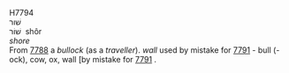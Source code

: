 <body>
  <p>H7794<br>  שׁור  <br> שׁוֹר  ‎  shôr  <br><i>shore </i><br>From <a href="h7788.htm">7788</a>  a <i>bullock</i> (as a <i>traveller</i>). <i>wall</i> used by mistake for <a href="h7791.htm">7791</a>  - bull (-ock), cow, ox, wall [by mistake for <a href="h7791.htm">7791</a> .<br></p>
 </body>